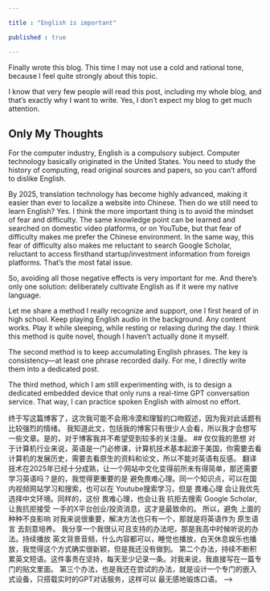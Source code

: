 ```yaml
---

title : "English is important"

published : true

---
```


Finally wrote this blog. This time I may not use a cold and rational tone, because I feel quite strongly about this topic.

I know that very few people will read this post, including my whole blog, and that’s exactly why I want to write. Yes, I don’t expect my blog to get much attention.

## Only My Thoughts

For the computer industry, English is a compulsory subject. Computer technology basically originated in the United States. You need to study the history of computing, read original sources and papers, so you can’t afford to dislike English.

By 2025, translation technology has become highly advanced, making it easier than ever to localize a website into Chinese. Then do we still need to learn English? Yes. I think the more important thing is to avoid the mindset of fear and difficulty. The same knowledge point can be learned and searched on domestic video platforms, or on YouTube, but that fear of difficulty makes me prefer the Chinese environment. In the same way, this fear of difficulty also makes me reluctant to search Google Scholar, reluctant to access firsthand startup/investment information from foreign platforms. That’s the most fatal issue.

So, avoiding all those negative effects is very important for me. And there’s only one solution: deliberately cultivate English as if it were my native language.

Let me share a method I really recognize and support, one I first heard of in high school. Keep playing English audio in the background. Any content works. Play it while sleeping, while resting or relaxing during the day. I think this method is quite novel, though I haven’t actually done it myself.

The second method is to keep accumulating English phrases. The key is consistency—at least one phrase recorded daily. For me, I directly write them into a dedicated post.

The third method, which I am still experimenting with, is to design a dedicated embedded device that only runs a real-time GPT conversation service. That way, I can practice spoken English with almost no effort.


































<!-->
终于写这篇博客了，这次我可能不会用冷漠和理智的口吻叙述，因为我对此话题有比较强烈的情绪。

我知道此文，包括我的博客只有很少人会看，所以我才会想写一些文章。是的，对于博客我并不希望受到较多的关注量。

## 仅仅我的思想

对于计算机行业来说，英语是一门必修课，计算机技术基本起源于美国，你需要去看计算机的发展历史，需要去看原生的资料和论文，所以不能对英语有反感。

翻译技术在2025年已经十分成熟，让一个网站中文化变得前所未有得简单，那还需要学习英语吗？是的，我觉得更重要的是 避免畏难心理。同一个知识点，可以在国内视频网站学习和搜索，也可以在 Youtube搜索学习，但是 畏难心理 会让我优先选择中文环境。同样的，这份 畏难心理，也会让我 抗拒去搜索 Google Scholar,让我抗拒接受 一手的X平台创业/投资消息，这才是最致命的。

所以，避免 上面的种种不良影响 对我来说很重要，解决方法也只有一个，那就是将英语作为 原生语言 去刻意培养。

我分享一个我很认可且支持的办法吧，那是我高中时候听说的办法。持续播放 英文背景音频，什么内容都可以，睡觉也播放，白天休息娱乐也播放，我觉得这个方式确实很新颖，但是我还没有做到。

第二个办法，持续不断积累英文短语。这件事贵在坚持，每天至少记录一条。对我来说，我直接写在一篇专门的贴文里面。

第三个办法，也是我还在尝试的办法，就是设计一个专门的嵌入式设备，只搭载实时的GPT对话服务，这样可以 最无感地锻炼口语。
-->
